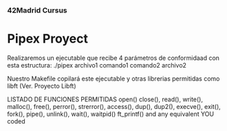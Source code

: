 ### 42Madrid Cursus
# Pipex Proyect

Realizaremos un ejecutable que recibe 4 parámetros de conformidaad con esta estructura:
./pipex archivo1 comando1 comando2 archivo2

Nuestro Makefile copilará este ejecutable y otras librerias permitidas como libft (Ver. Proyecto Libft)

LISTADO DE FUNCIONES PERMITIDAS
open()
close(), 
read(), 
write(),
malloc(), 
free(), 
perror(),
strerror(), 
access(), 
dup(), 
dup2(),
execve(), 
exit(), 
fork(), 
pipe(),
unlink(), 
wait(), 
waitpid()
ft_printf() and any equivalent YOU coded

